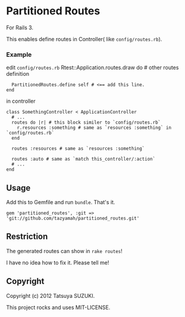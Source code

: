 # Partitioned Routes

For Rails 3.

This enables define routes in Controller( like `config/routes.rb`).


### Example

edit `config/routes.rb`
    Rtest::Application.routes.draw do
      # other routes definition
    
      PartitionedRoutes.define self # <== add this line.
    end

in controller

    class SomethingController < ApplicationController
      # ...
      routes do |r| # this block similer to `config/routes.rb`
        r.resources :something # same as `resources :something` in `config/routes.rb`
      end

      routes :resources # same as `resources :something`

      routes :auto # same as `match this_controller/:action`
      # ...
    end

## Usage

Add this to Gemfile and run `bundle`.
That's it.

    gem 'partitioned_routes', :git => 'git://github.com/tazyamah/partitioned_routes.git'


## Restriction

The generated routes can show in `rake routes`!

I have no idea how to fix it. Please tell me!

## Copyright

Copyright (c) 2012 Tatsuya SUZUKI.

This project rocks and uses MIT-LICENSE.
